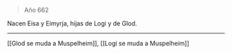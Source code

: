 > Año 662

Nacen Eisa y Eimyrja, hijas de Logi y de Glod.

---

[[Glod se muda a Muspelheim]], [[Logi se muda a Muspelheim]]